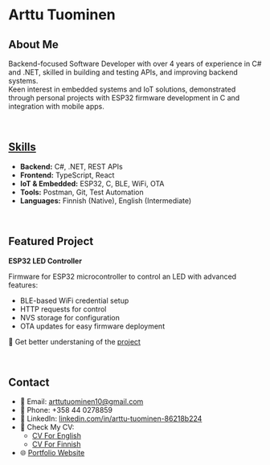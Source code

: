 # Arttu Tuominen  

## About Me
Backend-focused Software Developer with over 4 years of experience in C# and .NET, skilled in building and testing APIs, and improving backend systems.  
Keen interest in embedded systems and IoT solutions, demonstrated through personal projects with ESP32 firmware development in C and integration with mobile apps.

</br>

## [Skills](https://tuominen04.github.io/cv/)
- **Backend:** C#, .NET, REST APIs
- **Frontend:** TypeScript, React
- **IoT & Embedded:** ESP32, C, BLE, WiFi, OTA
- **Tools:** Postman, Git, Test Automation
- **Languages:** Finnish (Native), English (Intermediate)

</br>

## Featured Project
**ESP32 LED Controller**  

Firmware for ESP32 microcontroller to control an LED with advanced features:  
- BLE-based WiFi credential setup  
- HTTP requests for control  
- NVS storage for configuration  
- OTA updates for easy firmware deployment  

🔗 Get better understaning of the [project](https://tuominen04.github.io/projects/esp32_smart_light/)

</br>

## Contact
- 📧 Email: [arttutuominen10@gmail.com](mailto:arttutuominen10@gmail.com)  
- 📱 Phone: +358 44 0278859  
- 🔗 LinkedIn: [linkedin.com/in/arttu-tuominen-86218b224](https://www.linkedin.com/in/arttu-tuominen-86218b224/)  
- 📄 Check My CV:
   - [CV For English](https://github.com/Tuominen04/Tuominen/blob/main/arttu_tuominen_cv_en.pdf)
   - [CV For Finnish](https://github.com/Tuominen04/Tuominen/blob/main/arttu_tuominen_cv_fi.pdf)
- 🌐 [Portfolio Website](https://tuominen04.github.io/)
